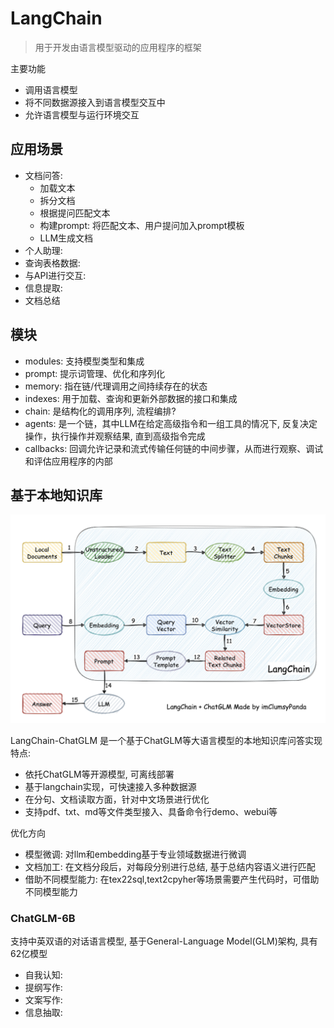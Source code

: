# LangChain

> 用于开发由语言模型驱动的应用程序的框架

主要功能

- 调用语言模型
- 将不同数据源接入到语言模型交互中
- 允许语言模型与运行环境交互  

## 应用场景

- 文档问答:
  - 加载文本
  - 拆分文档
  - 根据提问匹配文本
  - 构建prompt: 将匹配文本、用户提问加入prompt模板
  - LLM生成文档
- 个人助理:
- 查询表格数据:
- 与API进行交互:
- 信息提取:
- 文档总结

## 模块

- modules: 支持模型类型和集成
- prompt: 提示词管理、优化和序列化
- memory: 指在链/代理调用之间持续存在的状态
- indexes: 用于加载、查询和更新外部数据的接口和集成
- chain: 是结构化的调用序列, 流程编排?
- agents: 是一个链，其中LLM在给定高级指令和一组工具的情况下, 反复决定操作，执行操作并观察结果, 直到高级指令完成
- callbacks: 回调允许记录和流式传输任何链的中间步骤，从而进行观察、调试和评估应用程序的内部

## 基于本地知识库

![chatGLM](./images/langchain+chatglm.png)

LangChain-ChatGLM 是一个基于ChatGLM等大语言模型的本地知识库问答实现  
特点:

- 依托ChatGLM等开源模型, 可离线部署
- 基于langchain实现，可快速接入多种数据源
- 在分句、文档读取方面，针对中文场景进行优化
- 支持pdf、txt、md等文件类型接入、具备命令行demo、webui等

优化方向

- 模型微调: 对llm和embedding基于专业领域数据进行微调
- 文档加工: 在文档分段后，对每段分别进行总结, 基于总结内容语义进行匹配
- 借助不同模型能力: 在tex22sql,text2cpyher等场景需要产生代码时，可借助不同模型能力

### ChatGLM-6B

支持中英双语的对话语言模型, 基于General-Language Model(GLM)架构, 具有62亿模型

- 自我认知:
- 提纲写作:
- 文案写作: 
- 信息抽取:
